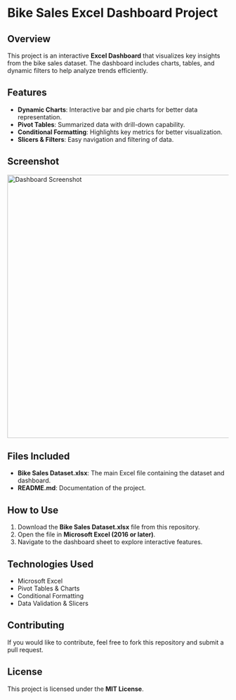 # Bike Sales Excel Dashboard Project

## Overview
This project is an interactive **Excel Dashboard** that visualizes key insights from the bike sales dataset. The dashboard includes charts, tables, and dynamic filters to help analyze trends efficiently.

## Features
- **Dynamic Charts**: Interactive bar and pie charts for better data representation.
- **Pivot Tables**: Summarized data with drill-down capability.
- **Conditional Formatting**: Highlights key metrics for better visualization.
- **Slicers & Filters**: Easy navigation and filtering of data.

## Screenshot
<img src="https://private-user-images.githubusercontent.com/175792531/408938744-79b797cf-fdbc-431e-a49d-5a099bb4ba97.png?jwt=eyJhbGciOiJIUzI1NiIsInR5cCI6IkpXVCJ9.eyJpc3MiOiJnaXRodWIuY29tIiwiYXVkIjoicmF3LmdpdGh1YnVzZXJjb250ZW50LmNvbSIsImtleSI6ImtleTUiLCJleHAiOjE3Mzg1NTA4MTQsIm5iZiI6MTczODU1MDUxNCwicGF0aCI6Ii8xNzU3OTI1MzEvNDA4OTM4NzQ0LTc5Yjc5N2NmLWZkYmMtNDMxZS1hNDlkLTVhMDk5YmI0YmE5Ny5wbmc_WC1BbXotQWxnb3JpdGhtPUFXUzQtSE1BQy1TSEEyNTYmWC1BbXotQ3JlZGVudGlhbD1BS0lBVkNPRFlMU0E1M1BRSzRaQSUyRjIwMjUwMjAzJTJGdXMtZWFzdC0xJTJGczMlMkZhd3M0X3JlcXVlc3QmWC1BbXotRGF0ZT0yMDI1MDIwM1QwMjQxNTRaJlgtQW16LUV4cGlyZXM9MzAwJlgtQW16LVNpZ25hdHVyZT03YjFmMGFkOGRlMTEyYjZkODkxZjA4ZTUwMzI0M2Y0OTNhNTQ1MmQ0OWI2YWY0MGQ4ZTEwM2ZjZjhiYWIzMDA0JlgtQW16LVNpZ25lZEhlYWRlcnM9aG9zdCJ9.6DCDxJJNIeywtsuy6bBRRpJI6anxTQ6wZmAHtsAfkvQ" alt="Dashboard Screenshot" width="600">

## Files Included
- **Bike Sales Dataset.xlsx**: The main Excel file containing the dataset and dashboard.
- **README.md**: Documentation of the project.

## How to Use
1. Download the **Bike Sales Dataset.xlsx** file from this repository.
2. Open the file in **Microsoft Excel (2016 or later)**.
3. Navigate to the dashboard sheet to explore interactive features.

## Technologies Used
- Microsoft Excel
- Pivot Tables & Charts
- Conditional Formatting
- Data Validation & Slicers

## Contributing
If you would like to contribute, feel free to fork this repository and submit a pull request.

## License
This project is licensed under the **MIT License**.
